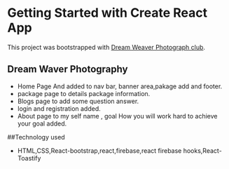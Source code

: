 # Getting Started with Create React App

This project was bootstrapped with [Dream Weaver Photograph club](https://github.com/facebook/create-react-app).

## Dream Waver Photography
- Home Page And added to nav bar, banner area,pakage add and footer.
- package page to details package information.
- Blogs page to add some question answer.
- login and registration added.
- About page to my self name , goal How you will work hard to achieve your goal added.

##Technology used
- HTML,CSS,React-bootstrap,react,firebase,react firebase hooks,React-Toastify